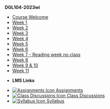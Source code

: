 **DGL104-2023wi**

- [Course Welcome](dgl104-2023wi/course-welcome)
- [Week 1](dgl104-2023wi/week-01)
- [Week 2](dgl104-2023wi/week-02)
- [Week 3](dgl104-2023wi/week-03)
- [Week 4](dgl104-2023wi/week-04)
- [Week 5](dgl104-2023wi/week-05)
- [Week 6](dgl104-2023wi/week-06)
- [Week 7 - Reading week no class]()
- [Week 8](dgl104-2023wi/week-08)
- [Week 9 & 10](dgl104-2023wi/week-09-10)
- [Week 11](dgl104-2023wi/week-11)
<!-- - [Week 12](dgl104-2023wi/week-12)
- [Week 13](dgl104-2023wi/week-13) -->

- **LMS Links**
<!-- - [![Calendar Icon](https://icongr.am/fontawesome/calendar.svg?size=16&color=808080) Calendar]() -->
- [![Assignments Icon](https://icongr.am/fontawesome/pencil.svg?size=16&color=808080) Assignments]()
- [![Class Discussions Icon](https://icongr.am/fontawesome/comments-o.svg?size=16&color=808080) Class Discussions]()
- [![Syllabus Icon](https://icongr.am/fontawesome/list.svg?size=16&color=808080) Syllabus]()
